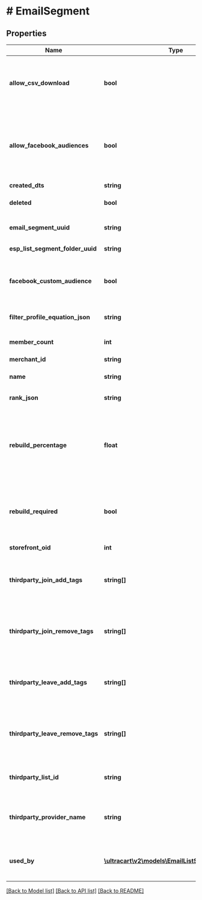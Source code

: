 # # EmailSegment

## Properties

Name | Type | Description | Notes
------------ | ------------- | ------------- | -------------
**allow_csv_download** | **bool** | True if the current user has the rights to download this segment. | [optional]
**allow_facebook_audiences** | **bool** | True if this StoreFront has the Facebook Analytics app connected and supports them | [optional]
**created_dts** | **string** | Created date | [optional]
**deleted** | **bool** | True if this campaign was deleted | [optional]
**email_segment_uuid** | **string** | Email segment UUID | [optional]
**esp_list_segment_folder_uuid** | **string** | List/Segment folder UUID | [optional]
**facebook_custom_audience** | **bool** | True if you want to sync to a facebook custom audience | [optional]
**filter_profile_equation_json** | **string** | File profile equation json | [optional]
**member_count** | **int** | Count of members in this segment | [optional]
**merchant_id** | **string** | Merchant ID | [optional]
**name** | **string** | Name of email segment | [optional]
**rank_json** | **string** | Rank settings json | [optional]
**rebuild_percentage** | **float** | Percentage of completion for a rebuild.  The value range will be 0-1.  Multiply by 100 to format for display. | [optional]
**rebuild_required** | **bool** | True if a rebuild is required because some part of the segment has changed | [optional]
**storefront_oid** | **int** | Storefront oid | [optional]
**thirdparty_join_add_tags** | **string[]** | Third party provider tags to add when a customer joins the segment. | [optional]
**thirdparty_join_remove_tags** | **string[]** | Third party provider tags to remove when a customer joins the segment. | [optional]
**thirdparty_leave_add_tags** | **string[]** | Third party provider tags to add when a customer leaves the segment. | [optional]
**thirdparty_leave_remove_tags** | **string[]** | Third party provider tags to remove when a customer leaves the segment. | [optional]
**thirdparty_list_id** | **string** | List id of third party provider to sync with. | [optional]
**thirdparty_provider_name** | **string** | Name of third party provider to sync segment to a list with. | [optional]
**used_by** | [**\ultracart\v2\models\EmailListSegmentUsedBy[]**](EmailListSegmentUsedBy.md) | Details on the flows or campaigns that use this list. | [optional]

[[Back to Model list]](../../README.md#models) [[Back to API list]](../../README.md#endpoints) [[Back to README]](../../README.md)
